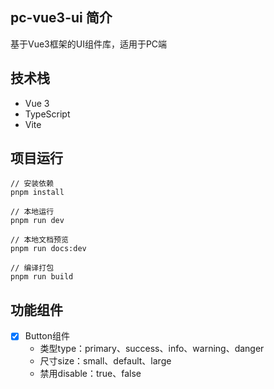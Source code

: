 ## pc-vue3-ui 简介
基于Vue3框架的UI组件库，适用于PC端

## 技术栈
- Vue 3
- TypeScript
- Vite

## 项目运行
```
// 安装依赖
pnpm install

// 本地运行
pnpm run dev

// 本地文档预览
pnpm run docs:dev

// 编译打包
pnpm run build
```

## 功能组件
- [x] Button组件
   - 类型type：primary、success、info、warning、danger
   - 尺寸size：small、default、large
   - 禁用disable：true、false